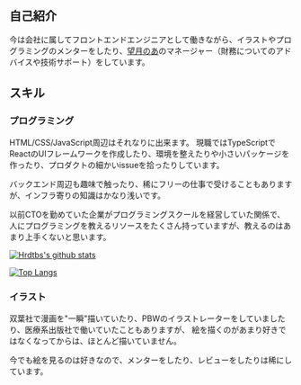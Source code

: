 ## 自己紹介

今は会社に属してフロントエンドエンジニアとして働きながら、イラストやプログラミングのメンターをしたり、[望月のあ](https://twitter.com/_noach)のマネージャー（財務についてのアドバイスや技術サポート）をしています。

## スキル

### プログラミング

HTML/CSS/JavaScript周辺はそれなりに出来ます。
現職ではTypeScriptでReactのUIフレームワークを作成したり、環境を整えたりや小さいパッケージを作ったり、プロダクトの細かいissueを拾ったりしています。

バックエンド周辺も趣味で触ったり、稀にフリーの仕事で受けることもありますが、インフラ寄りの知識はかなり浅いです。

以前CTOを勤めていた企業がプログラミングスクールを経営していた関係で、人にプログラミングを教えるリソースをたくさん持っていますが、教えるのはあまり上手くないと思います。

[![Hrdtbs's github stats](https://github-readme-stats.vercel.app/api?username=hrdtbs&count_private=true)](https://github.com/anuraghazra/github-readme-stats)

[![Top Langs](https://github-readme-stats.vercel.app/api/top-langs/?username=hrdtbs&layout=compact&count_private=true)](https://github.com/anuraghazra/github-readme-stats)

### イラスト

双葉社で漫画を"一瞬"描いていたり、PBWのイラストレーターをしていましたり、医療系出版社で働いていたこともありますが、
絵を描くのがあまり好きではなくなってからは、ほとんど描いていません。

今でも絵を見るのは好きなので、メンターをしたり、レビューをしたりは稀にしています。
